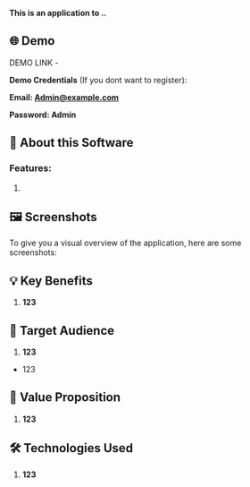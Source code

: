 **This is an application to ..**
## 🌐 Demo

DEMO LINK - 

**Demo Credentials** (If you dont want to register):

**Email: Admin@example.com**

**Password: Admin**

## 📖 About this Software

### Features:

1. 

## 🖼️ Screenshots

To give you a visual overview of the application, here are some screenshots:


## 💡 Key Benefits

1. **123**

## 🎯 Target Audience

1. **123**
- 123

## 🚀 Value Proposition

1. **123**

## 🛠️ Technologies Used

1. **123**



